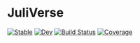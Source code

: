 # JuliVerse

[![Stable](https://img.shields.io/badge/docs-stable-blue.svg)](https://jakekrogh.github.io/JuliVerse.jl/stable/)
[![Dev](https://img.shields.io/badge/docs-dev-blue.svg)](https://jakekrogh.github.io/JuliVerse.jl/dev/)
[![Build Status](https://github.com/jakekrogh/JuliVerse.jl/actions/workflows/CI.yml/badge.svg?branch=main)](https://github.com/jakekrogh/JuliVerse.jl/actions/workflows/CI.yml?query=branch%3Amain)
[![Coverage](https://codecov.io/gh/jakekrogh/JuliVerse.jl/branch/main/graph/badge.svg)](https://codecov.io/gh/jakekrogh/JuliVerse.jl)
